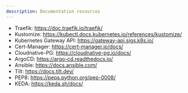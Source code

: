 ```yaml
---
description: Documentation resources
---
```


- Traefik: https://doc.traefik.io/traefik/
- Kustomize: https://kubectl.docs.kubernetes.io/references/kustomize/
- Kubernetes Gateway API: https://gateway-api.sigs.k8s.io/
- Cert-Manager: https://cert-manager.io/docs/
- Cloudnative-PG: https://cloudnative-pg.io/docs/
- ArgoCD: https://argo-cd.readthedocs.io/
- Ansible: https://docs.ansible.com/
- Tilt: https://docs.tilt.dev/
- PEP8: https://peps.python.org/pep-0008/
- KEDA: https://keda.sh/docs/
